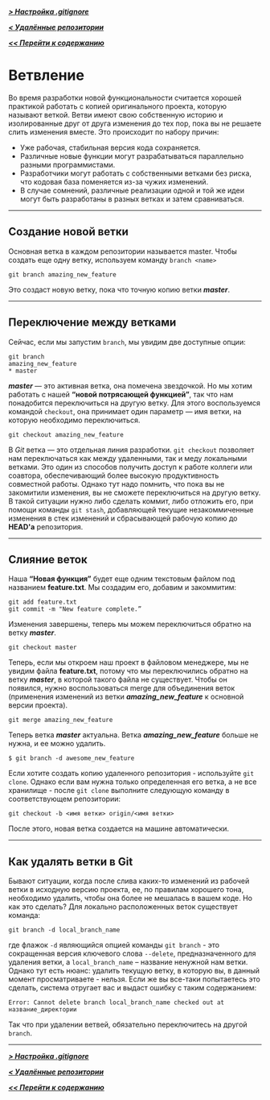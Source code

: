 [***> Настройка .gitignore***](./ignore.md)

[***< Удалённые репозитории***](./remote_repository.md)

[***<< Перейти к содержанию***](./readme.md#содержание)

# Ветвление

Во время разработки новой функциональности считается хорошей практикой работать с копией оригинального проекта, которую называют веткой. Ветви имеют свою собственную историю и изолированные друг от друга изменения до тех пор, пока вы не решаете слить изменения вместе. Это происходит по набору причин:
* Уже рабочая, стабильная версия кода сохраняется.
* Различные новые функции могут разрабатываться параллельно разными программистами.
* Разработчики могут работать с собственными ветками без риска, что кодовая база поменяется из-за чужих изменений.
* В случае сомнений, различные реализации одной и той же идеи могут быть разработаны в разных ветках и затем сравниваться.

---

## Создание новой ветки

Основная ветка в каждом репозитории называется master. Чтобы создать еще одну ветку, используем команду `branch <name>`
```
git branch amazing_new_feature
```
Это создаст новую ветку, пока что точную копию ветки ***master***.

---

## Переключение между ветками

Сейчас, если мы запустим `branch`, мы увидим две доступные опции:
```
git branch
amazing_new_feature
* master
```
***master*** — это активная ветка, она помечена звездочкой. Но мы хотим работать с нашей **“новой потрясающей функцией”**, так что нам понадобится переключиться на другую ветку. Для этого воспользуемся командой `checkout`, она принимает один параметр — имя ветки, на которую необходимо переключиться.
```
git checkout amazing_new_feature
```
В *Git* ветка — это отдельная линия разработки. `git checkout` позволяет нам переключаться как между удаленными, так и меду локальными ветками. Это один из способов получить доступ к работе коллеги или соавтора, обеспечивающий более высокую продуктивность совместной работы. Однако тут надо помнить, что пока вы не закомитили изменения, вы не сможете переключиться на другую ветку. В такой ситуации нужно либо сделать коммит, либо отложить его, при помощи команды `git stash`, добавляющей текущие незакоммиченные изменения в стек изменений и сбрасывающей рабочую копию до **HEAD'а** репозитория.

---

## Слияние веток

Наша **“Новая функция”** будет еще одним текстовым файлом под названием **feature.txt**. Мы создадим его, добавим и закоммитим:
```
git add feature.txt
git commit -m "New feature complete.”
```
Изменения завершены, теперь мы можем переключиться обратно на ветку ***master***.
```
git checkout master
```
Теперь, если мы откроем наш проект в файловом менеджере, мы не увидим файла **feature.txt**, потому что мы переключились обратно на ветку ***master***, в которой такого файла не существует. Чтобы он появился, нужно воспользоваться merge для объединения веток (применения изменений из ветки ***amazing_new_feature*** к основной версии проекта).
```
git merge amazing_new_feature
```
Теперь ветка ***master*** актуальна. Ветка ***amazing_new_feature*** больше не нужна, и ее можно удалить.
```
$ git branch -d awesome_new_feature
```
Если хотите создать копию удаленного репозитория - используйте `git clone`. Однако если вам нужна только определенная его ветка, а не все хранилище - после `git clone` выполните следующую команду в соответствующем репозитории:
```
git checkout -b <имя ветки> origin/<имя ветки>
```
После этого, новая ветка создается на машине автоматически.

---

## Как удалять ветки в Git

Бывают ситуации, когда после слива каких-то изменений из рабочей ветки в исходную версию проекта, ее, по правилам хорошего тона, необходимо удалить, чтобы она более не мешалась в вашем коде. Но как это сделать? Для локально расположенных веток существует команда:

```
git branch -d local_branch_name
```

где флажок `-d` являющийся опцией команды `git branch` - это сокращенная версия ключевого слова `--delete`, предназначенного для удаления ветки, а `local_branch_name` – название ненужной нам ветки.
Однако тут есть нюанс: удалить текущую ветку, в которую вы, в данный момент просматриваете - нельзя. Если же вы все-таки попытаетесь это сделать, система отругает вас и выдаст ошибку с таким содержанием:
```
Error: Cannot delete branch local_branch_name checked out at название_директории
```
Так что при удалении ветвей, обязательно переключитесь на другой `branch`.

---

[***> Настройка .gitignore***](./ignore.md)

[***< Удалённые репозитории***](./remote_repository.md)

[***<< Перейти к содержанию***](./readme.md#содержание)
